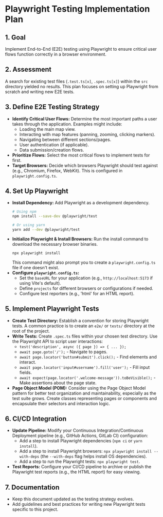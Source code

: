 # Playwright Testing Implementation Plan

## 1. Goal

Implement End-to-End (E2E) testing using Playwright to ensure critical user flows function correctly in a browser environment.

## 2. Assessment

A search for existing test files (`.test.ts[x]`, `.spec.ts[x]`) within the `src` directory yielded no results. This plan focuses on setting up Playwright from scratch and writing new E2E tests.

## 3. Define E2E Testing Strategy

*   **Identify Critical User Flows:** Determine the most important paths a user takes through the application. Examples might include:
    *   Loading the main map view.
    *   Interacting with map features (panning, zooming, clicking markers).
    *   Navigating between different sections/pages.
    *   User authentication (if applicable).
    *   Data submission/creation flows.
*   **Prioritize Flows:** Select the most critical flows to implement tests for first.
*   **Target Browsers:** Decide which browsers Playwright should test against (e.g., Chromium, Firefox, WebKit). This is configured in `playwright.config.ts`.

## 4. Set Up Playwright

*   **Install Dependency:** Add Playwright as a development dependency.
    ```bash
    # Using npm
    npm install --save-dev @playwright/test

    # Or using yarn
    yarn add --dev @playwright/test
    ```
*   **Initialize Playwright & Install Browsers:** Run the install command to download the necessary browser binaries.
    ```bash
    npx playwright install
    ```
    This command might also prompt you to create a `playwright.config.ts` file if one doesn't exist.
*   **Configure `playwright.config.ts`:**
    *   Set the `baseURL` for your application (e.g., `http://localhost:5173` if using Vite's default).
    *   Define `projects` for different browsers or configurations if needed.
    *   Configure test reporters (e.g., 'html' for an HTML report).

## 5. Implement Playwright Tests

*   **Create Test Directory:** Establish a convention for storing Playwright tests. A common practice is to create an `e2e/` or `tests/` directory at the root of the project.
*   **Write Tests:** Create `.spec.ts` files within your chosen test directory. Use the Playwright API to script user interactions:
    *   `test('description', async ({ page }) => { ... });`
    *   `await page.goto('/');` - Navigate to pages.
    *   `await page.locator('button#submit').click();` - Find elements and interact.
    *   `await page.locator('input#username').fill('user');` - Fill input fields.
    *   `await expect(page.locator('.welcome-message')).toBeVisible();` - Make assertions about the page state.
*   **Page Object Model (POM):** Consider using the Page Object Model pattern for better test organization and maintainability, especially as the test suite grows. Create classes representing pages or components and encapsulate their selectors and interaction logic.

## 6. CI/CD Integration

*   **Update Pipeline:** Modify your Continuous Integration/Continuous Deployment pipeline (e.g., GitHub Actions, GitLab CI) configuration:
    *   Add a step to install Playwright dependencies (`npm ci` or `yarn install`).
    *   Add a step to install Playwright browsers: `npx playwright install --with-deps` (the `--with-deps` flag helps install OS dependencies).
    *   Add a step to run the Playwright tests: `npx playwright test`.
*   **Test Reports:** Configure your CI/CD pipeline to archive or publish the Playwright test reports (e.g., the HTML report) for easy viewing.

## 7. Documentation

*   Keep this document updated as the testing strategy evolves.
*   Add guidelines and best practices for writing new Playwright tests specific to this project. 